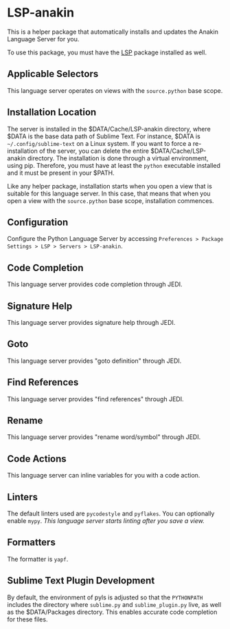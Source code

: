 # LSP-anakin

This is a helper package that automatically installs and updates the Anakin Language Server for you.

To use this package, you must have the [LSP](https://packagecontrol.io/packages/LSP) package installed as well.

## Applicable Selectors

This language server operates on views with the `source.python` base scope.

## Installation Location

The server is installed in the $DATA/Cache/LSP-anakin directory, where $DATA is the base data path of Sublime Text.
For instance, $DATA is `~/.config/sublime-text` on a Linux system. If you want to force a re-installation of the server,
you can delete the entire $DATA/Cache/LSP-anakin directory. The installation is done through a virtual environment,
using pip. Therefore, you must have at least the `python` executable installed and it must be present in your $PATH.

Like any helper package, installation starts when you open a view that is suitable for this language server. In this
case, that means that when you open a view with the `source.python` base scope, installation commences.

## Configuration

Configure the Python Language Server by accessing `Preferences > Package Settings > LSP > Servers > LSP-anakin`.

## Code Completion

This language server provides code completion through JEDI.

## Signature Help

This language server provides signature help through JEDI.

## Goto

This language server provides "goto definition" through JEDI.

## Find References

This language server provides "find references" through JEDI.

## Rename

This language server provides "rename word/symbol" through JEDI.

## Code Actions

This language server can inline variables for you with a code action.

## Linters

The default linters used are `pycodestyle` and `pyflakes`. You can optionally enable `mypy`.
*This language server starts linting after you save a view.*

## Formatters

The formatter is `yapf`.

## Sublime Text Plugin Development

By default, the environment of pyls is adjusted so that the `PYTHONPATH` includes the directory where `sublime.py` and
`sublime_plugin.py` live, as well as the $DATA/Packages directory. This enables accurate code completion for these
files.
